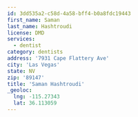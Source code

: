 ```yaml
---
id: 3dd535a2-c58d-4a58-bff4-b0a8fdc19443
first_name: Saman
last_name: Hashtroudi
license: DMD
services:
  - dentist
category: dentists
address: '7931 Cape Flattery Ave'
city: 'Las Vegas'
state: NV
zip: '89147'
title: 'Saman Hashtroudi'
_geoloc:
  lng: -115.27343
  lat: 36.113059
---
```

